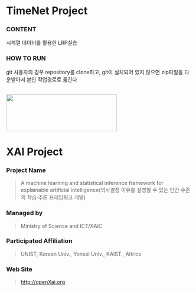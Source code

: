# TimeNet Project

### **CONTENT**
시계열 데이터를 활용한 LRP실습

### **HOW TO RUN** 
git 사용자의 경우 repository를 clone하고, git이 설치되어 있지 않으면 zip파일을 다운받아서 본인 작업경로로 옮긴다



<br /> 

<img src="http://xai.unist.ac.kr/static/img/logos/XAIC_logo.png" width="300" height="100">

# XAI Project 

### **Project Name** 
> A machine learning and statistical inference framework for explainable artificial intelligence(의사결정 이유를 설명할 수 있는 인간 수준의 학습·추론 프레임워크 개발)
### **Managed by** 
> Ministry of Science and ICT/XAIC
### **Participated Affiliation** 
> UNIST, Korean Univ., Yonsei Univ., KAIST., AItrics
### **Web Site** 
> <http://openXai.org>
